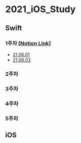 # 2021_iOS_Study

## **Swift**
### **1주차** [[Notion Link]](https://www.notion.so/1-38a1ba0d77b54f04be0f9b96ee274b10)
- [21.06.01](https://github.com/skyqnaqna/2021_iOS_Study/blob/main/Swift/1week/0601.swift)
- [21.06.03](https://github.com/skyqnaqna/2021_iOS_Study/blob/main/Swift/1week/0603.swift)

### **2주차**
### **3주차**
### **4주차**
### **5주차**

## **iOS**